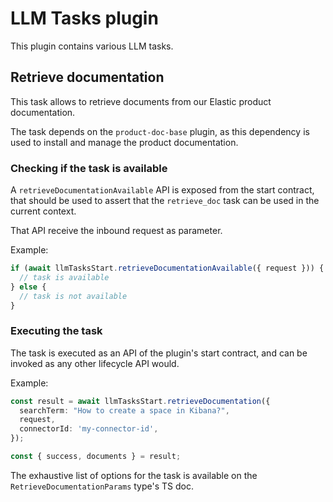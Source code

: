# LLM Tasks plugin

This plugin contains various LLM tasks.

## Retrieve documentation

This task allows to retrieve documents from our Elastic product documentation.

The task depends on the `product-doc-base` plugin, as this dependency is used
to install and manage the product documentation.

### Checking if the task is available

A `retrieveDocumentationAvailable` API is exposed from the start contract, that
should be used to assert that the `retrieve_doc` task can be used in the current
context.

That API receive the inbound request as parameter.

Example:
```ts
if (await llmTasksStart.retrieveDocumentationAvailable({ request })) {
  // task is available
} else {
  // task is not available
}
```

### Executing the task

The task is executed as an API of the plugin's start contract, and can be invoked
as any other lifecycle API would.

Example:
```ts
const result = await llmTasksStart.retrieveDocumentation({
  searchTerm: "How to create a space in Kibana?",
  request,
  connectorId: 'my-connector-id',
});

const { success, documents } = result;
```

The exhaustive list of options for the task is available on the `RetrieveDocumentationParams` type's TS doc.
